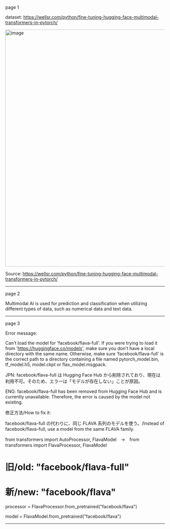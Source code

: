 page 1

dataset: https://wellsr.com/python/fine-tuning-hugging-face-multimodal-transformers-in-pytorch/

<img width="1398" height="749" alt="image" src="https://github.com/user-attachments/assets/aca1b217-136e-4e8d-826f-b89f91d25f67" />

Source: https://wellsr.com/python/fine-tuning-hugging-face-multimodal-transformers-in-pytorch/

---
page 2

Multimodal AI is used for prediction and classification when utilizing different types of data, such as numerical data and text data.

---
page 3

Error message:

Can't load the model for 'facebook/flava-full'. If you were trying to load it from 'https://huggingface.co/models', make sure you don't have a local directory with the same name. Otherwise, make sure 'facebook/flava-full' is the correct path to a directory containing a file named pytorch_model.bin, tf_model.h5, model.ckpt or flax_model.msgpack.

JPN: facebook/flava-full は Hugging Face Hub から削除されており、現在は利用不可。そのため、エラーは「モデルが存在しない」ことが原因。

ENG: facebook/flava-full has been removed from Hugging Face Hub and is currently unavailable. Therefore, the error is caused by the model not existing.

修正方法/How to fix it: 

facebook/flava-full の代わりに、同じ FLAVA 系列のモデルを使う。/Instead of facebook/flava-full, use a model from the same FLAVA family.

from transformers import AutoProcessor, FlavaModel　→　from transformers import FlavaProcessor, FlavaModel

# 旧/old: "facebook/flava-full"

# 新/new: "facebook/flava"

processor = FlavaProcessor.from_pretrained("facebook/flava")

model = FlavaModel.from_pretrained("facebook/flava")

---




